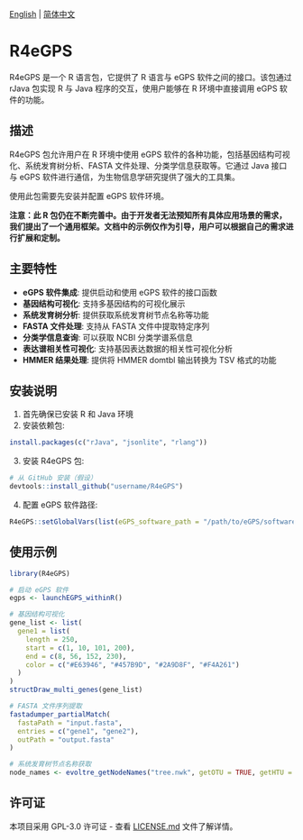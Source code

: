 [English](README.md) | [简体中文](README.zh.md)

# R4eGPS

R4eGPS 是一个 R 语言包，它提供了 R 语言与 eGPS 软件之间的接口。该包通过 rJava 包实现 R 与 Java 程序的交互，使用户能够在 R 环境中直接调用 eGPS 软件的功能。

## 描述

R4eGPS 包允许用户在 R 环境中使用 eGPS 软件的各种功能，包括基因结构可视化、系统发育树分析、FASTA 文件处理、分类学信息获取等。它通过 Java 接口与 eGPS 软件进行通信，为生物信息学研究提供了强大的工具集。

使用此包需要先安装并配置 eGPS 软件环境。

**注意：此 R 包仍在不断完善中。由于开发者无法预知所有具体应用场景的需求，我们提出了一个通用框架。文档中的示例仅作为引导，用户可以根据自己的需求进行扩展和定制。**

## 主要特性

- **eGPS 软件集成**: 提供启动和使用 eGPS 软件的接口函数
- **基因结构可视化**: 支持多基因结构的可视化展示
- **系统发育树分析**: 提供获取系统发育树节点名称等功能
- **FASTA 文件处理**: 支持从 FASTA 文件中提取特定序列
- **分类学信息查询**: 可以获取 NCBI 分类学谱系信息
- **表达谱相关性可视化**: 支持基因表达数据的相关性可视化分析
- **HMMER 结果处理**: 提供将 HMMER domtbl 输出转换为 TSV 格式的功能

## 安装说明

1. 首先确保已安装 R 和 Java 环境
2. 安装依赖包:
```R
install.packages(c("rJava", "jsonlite", "rlang"))
```
3. 安装 R4eGPS 包:
```R
# 从 GitHub 安装（假设）
devtools::install_github("username/R4eGPS")
```
4. 配置 eGPS 软件路径:
```R
R4eGPS::setGlobalVars(list(eGPS_software_path = "/path/to/eGPS/software"))
```

## 使用示例

```R
library(R4eGPS)

# 启动 eGPS 软件
egps <- launchEGPS_withinR()

# 基因结构可视化
gene_list <- list(
  gene1 = list(
    length = 250,
    start = c(1, 10, 101, 200),
    end = c(8, 56, 152, 230),
    color = c("#E63946", "#457B9D", "#2A9D8F", "#F4A261")
  )
)
structDraw_multi_genes(gene_list)

# FASTA 文件序列提取
fastadumper_partialMatch(
  fastaPath = "input.fasta",
  entries = c("gene1", "gene2"),
  outPath = "output.fasta"
)

# 系统发育树节点名称获取
node_names <- evoltre_getNodeNames("tree.nwk", getOTU = TRUE, getHTU = FALSE)
```

## 许可证

本项目采用 GPL-3.0 许可证 - 查看 [LICENSE.md](LICENSE.md) 文件了解详情。